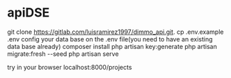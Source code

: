 # apiDSE
git clone https://gitlab.com/luisramirez1997/dimmo_api.git.
cp .env.example .env
config your data base on the .env file(you need to have an existing data base already)
composer install
php artisan key:generate
php artisan migrate:fresh --seed
php artisan serve

try in your browser localhost:8000/projects